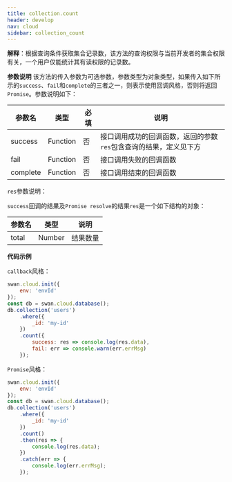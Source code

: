 ```yaml
---
title: collection.count
header: develop
nav: cloud
sidebar: collection_count
---
```

 

  

**解释**：根据查询条件获取集合记录数，该方法的查询权限与当前开发者的集合权限有关，一个用户仅能统计其有读权限的记录数。



**参数说明**
该方法的传入参数为可选参数，参数类型为对象类型，如果传入如下所示的`success`、`fail`和`complete`的三者之一，则表示使用回调风格，否则将返回`Promise`。参数说明如下：

|参数名|类型|必填|说明|
|---|---|---|---|
|success|Function|否|接口调用成功的回调函数，返回的参数`res`包含查询的结果，定义见下方|
|fail|Function|否|接口调用失败的回调函数|
|complete|Function|否|接口调用结束的回调函数|

`res`参数说明：

`success`回调的结果及`Promise resolve`的结果`res`是一个如下结构的对象：

|参数名|类型|说明|
|---|---|---|
|total|Number|结果数量|

**代码示例**

`callback`风格：

```js
swan.cloud.init({
    env: 'envId'
});
const db = swan.cloud.database();
db.collection('users')
    .where({
        _id: 'my-id'
    })
    .count({
        success: res => console.log(res.data),
        fail: err => console.warn(err.errMsg)
    });
```

`Promise`风格：

```js
swan.cloud.init({
    env: 'envId'
});
const db = swan.cloud.database();
db.collection('users')
    .where({
        _id: 'my-id'
    })
    .count()
    .then(res => {
        console.log(res.data);
    })
    .catch(err => {
        console.log(err.errMsg);
    });
```

